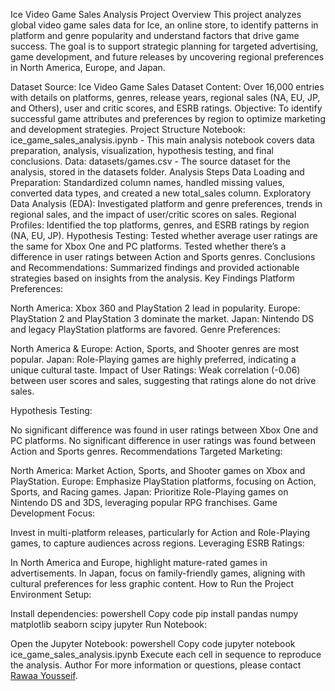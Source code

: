 Ice Video Game Sales Analysis Project
Overview
This project analyzes global video game sales data for Ice, an online store, to identify patterns in platform and genre popularity and understand factors that drive game success. The goal is to support strategic planning for targeted advertising, game development, and future releases by uncovering regional preferences in North America, Europe, and Japan.

Dataset
Source: Ice Video Game Sales Dataset
Content: Over 16,000 entries with details on platforms, genres, release years, regional sales (NA, EU, JP, and Others), user and critic scores, and ESRB ratings.
Objective: To identify successful game attributes and preferences by region to optimize marketing and development strategies.
Project Structure
Notebook: ice_game_sales_analysis.ipynb - This main analysis notebook covers data preparation, analysis, visualization, hypothesis testing, and final conclusions.
Data: datasets/games.csv - The source dataset for the analysis, stored in the datasets folder.
Analysis Steps
Data Loading and Preparation: Standardized column names, handled missing values, converted data types, and created a new total_sales column.
Exploratory Data Analysis (EDA): Investigated platform and genre preferences, trends in regional sales, and the impact of user/critic scores on sales.
Regional Profiles: Identified the top platforms, genres, and ESRB ratings by region (NA, EU, JP).
Hypothesis Testing:
Tested whether average user ratings are the same for Xbox One and PC platforms.
Tested whether there’s a difference in user ratings between Action and Sports genres.
Conclusions and Recommendations: Summarized findings and provided actionable strategies based on insights from the analysis.
Key Findings
Platform Preferences:

North America: Xbox 360 and PlayStation 2 lead in popularity.
Europe: PlayStation 2 and PlayStation 3 dominate the market.
Japan: Nintendo DS and legacy PlayStation platforms are favored.
Genre Preferences:

North America & Europe: Action, Sports, and Shooter genres are most popular.
Japan: Role-Playing games are highly preferred, indicating a unique cultural taste.
Impact of User Ratings: Weak correlation (-0.06) between user scores and sales, suggesting that ratings alone do not drive sales.

Hypothesis Testing:

No significant difference was found in user ratings between Xbox One and PC platforms.
No significant difference in user ratings was found between Action and Sports genres.
Recommendations
Targeted Marketing:

North America: Market Action, Sports, and Shooter games on Xbox and PlayStation.
Europe: Emphasize PlayStation platforms, focusing on Action, Sports, and Racing games.
Japan: Prioritize Role-Playing games on Nintendo DS and 3DS, leveraging popular RPG franchises.
Game Development Focus:

Invest in multi-platform releases, particularly for Action and Role-Playing games, to capture audiences across regions.
Leveraging ESRB Ratings:

In North America and Europe, highlight mature-rated games in advertisements.
In Japan, focus on family-friendly games, aligning with cultural preferences for less graphic content.
How to Run the Project
Environment Setup:

Install dependencies:
powershell
Copy code
pip install pandas numpy matplotlib seaborn scipy jupyter
Run Notebook:

Open the Jupyter Notebook:
powershell
Copy code
jupyter notebook ice_game_sales_analysis.ipynb
Execute each cell in sequence to reproduce the analysis.
Author
For more information or questions, please contact [Rawaa Yousseif](https://github.com/rawaayousseif/ice-video-game-sales-analysis.git).